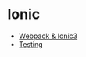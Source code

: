 # Ionic

+ [Webpack & Ionic3](https://robferguson.org/blog/2017/11/22/working-with-typescript-webpack-and-ionic-3/)
+ [Testing](https://leifwells.github.io/2017/08/27/testing-in-ionic-configure-existing-projects-for-testing/)

